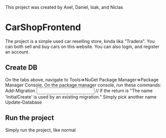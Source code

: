 This project was created by Axel, Daniel, Isak, and Niclas

# CarShopFrontend

The project is a simple used car reselling store, kinda lika "Tradera". 
You can both sell and buy cars on this website. You can also login, and register an account.

## Create DB

On the tabs above, navigate to Tools=>NuGet Package Manager=>Package Manager Console.
On the package manager console, run these commands:
Add-Migration <input a custom name> 
// If the return is "The name 'InitialCreate' is used by an existing migration." Simply pick another name
Update-Database

## Run the project
Simply run the project, like normal

